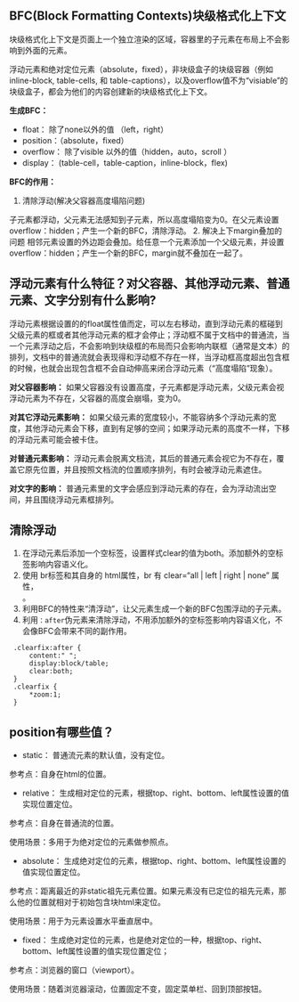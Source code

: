 ## BFC(Block Formatting Contexts)块级格式化上下文
块级格式化上下文是页面上一个独立渲染的区域，容器里的子元素在布局上不会影响到外面的元素。

浮动元素和绝对定位元素（absolute，fixed），非块级盒子的块级容器（例如 inline-block, table-cells, 和 table-captions），以及overflow值不为“visiable”的块级盒子，都会为他们的内容创建新的块级格式化上下文。

**生成BFC：**
- float： 除了none以外的值 （left，right）
- position：（absolute，fixed）
- overflow： 除了visible 以外的值（hidden，auto，scroll ）
- display： (table-cell，table-caption，inline-block，flex)

**BFC的作用：**
1. 清除浮动(解决父容器高度塌陷问题)

子元素都浮动，父元素无法感知到子元素，所以高度塌陷变为0。在父元素设置overflow：hidden；产生一个新的BFC，清除浮动。
2. 解决上下margin叠加的问题
相邻元素设置的外边距会叠加。给任意一个元素添加一个父级元素，并设置overflow：hidden；产生一个新的BFC，margin就不叠加在一起了。

## 浮动元素有什么特征？对父容器、其他浮动元素、普通元素、文字分别有什么影响?
浮动元素根据设置的的float属性值而定，可以左右移动，直到浮动元素的框碰到父级元素的框或者其他浮动元素的框才会停止；浮动框不属于文档中的普通流，当一个元素浮动之后，不会影响到块级框的布局而只会影响内联框（通常是文本）的排列，文档中的普通流就会表现得和浮动框不存在一样，当浮动框高度超出包含框的时候，也就会出现包含框不会自动伸高来闭合浮动元素（“高度塌陷”现象）。

**对父容器影响：** 如果父容器没有设置高度，子元素都是浮动元素，父级元素会视浮动元素为不存在，父容器的高度会崩塌，变为0。

**对其它浮动元素影响：** 如果父级元素的宽度较小，不能容纳多个浮动元素的宽度，其他浮动元素会下移，直到有足够的空间；如果浮动元素的高度不一样，下移的浮动元素可能会被卡住。

**对普通元素影响：** 浮动元素会脱离文档流，其后的普通元素会视它为不存在，覆盖它原先位置，并且按照文档流的位置顺序排列，有时会被浮动元素遮住。

**对文字的影响：** 普通元素里的文字会感应到浮动元素的存在，会为浮动流出空间，并且围绕浮动元素框排列。

## 清除浮动
1. 在浮动元素后添加一个空标签，设置样式clear的值为both。添加额外的空标签影响内容语义化。
2. 使用 br标签和其自身的 html属性，br 有 clear=“all | left | right | none” 属性，<br clear="all" /> 。
3. 利用BFC的特性来“清浮动”，让父元素生成一个新的BFC包围浮动的子元素。
4. 利用`：after`伪元素来清除浮动，不用添加额外的空标签影响内容语义化，不会像BFC会带来不同的副作用。
 ```
  .clearfix:after {
      content:" "; 
      display:block/table; 
      clear:both; 
  }
  .clearfix {
      *zoom:1; 
  }
```

## position有哪些值？
- static：
普通流元素的默认值，没有定位。

参考点：自身在html的位置。
- relative：
生成相对定位的元素，根据top、right、bottom、left属性设置的值实现位置定位。

参考点：自身在普通流的位置。

使用场景：多用于为绝对定位的元素做参照点。
- absolute：
生成绝对定位的元素，根据top、right、bottom、left属性设置的值实现位置定位。

参考点：距离最近的非static祖先元素位置。如果元素没有已定位的祖先元素，那么他的位置就相对于初始包含块html来定位。

使用场景：用于为元素设置水平垂直居中。
- fixed：
生成绝对定位的元素，也是绝对定位的一种，根据top、right、bottom、left属性设置的值实现位置定位；

参考点：浏览器的窗口（viewport）。

使用场景：随着浏览器滚动，位置固定不变，固定菜单栏、回到顶部按钮。
